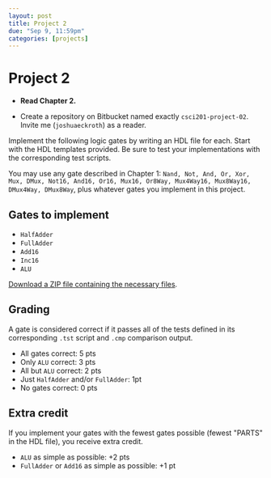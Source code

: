 ```yaml
---
layout: post
title: Project 2
due: "Sep 9, 11:59pm"
categories: [projects]
---
```


# Project 2

- **Read Chapter 2.**

- Create a repository on Bitbucket named exactly `csci201-project-02`. Invite me (`joshuaeckroth`) as a reader.

Implement the following logic gates by writing an HDL file for each. Start with the HDL templates provided. Be sure to test your implementations with the corresponding test scripts.

You may use any gate described in Chapter 1: `Nand, Not, And, Or, Xor, Mux, DMux, Not16, And16, Or16, Mux16, Or8Way, Mux4Way16, Mux8Way16, DMux4Way, DMux8Way`, plus whatever gates you implement in this project.

## Gates to implement

- `HalfAdder`
- `FullAdder`
- `Add16`
- `Inc16`
- `ALU`

[Download a ZIP file containing the necessary files](/code/project-02.zip).

## Grading

A gate is considered correct if it passes all of the tests defined in its corresponding `.tst` script and `.cmp` comparison output.

- All gates correct: 5 pts
- Only `ALU` correct: 3 pts
- All but `ALU` correct: 2 pts
- Just `HalfAdder` and/or `FullAdder`: 1pt
- No gates correct: 0 pts

## Extra credit

If you implement your gates with the fewest gates possible (fewest "PARTS" in the HDL file), you receive extra credit.

- `ALU` as simple as possible: +2 pts
- `FullAdder` or `Add16` as simple as possible: +1 pt


